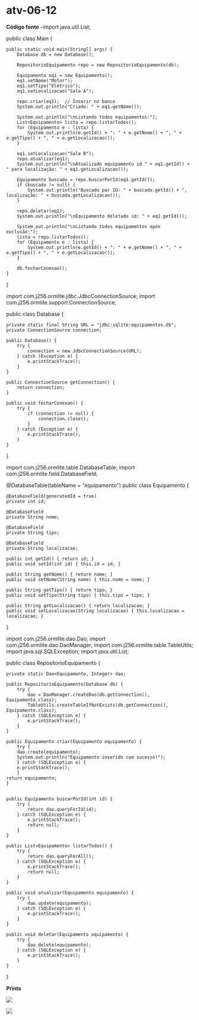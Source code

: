 # atv-06-12

**Código fonte**
-import java.util.List;

public class Main {

    public static void main(String[] args) {
        Database db = new Database();

        RepositorioEquipamento repo = new RepositorioEquipamento(db);

        Equipamento eq1 = new Equipamento();
        eq1.setNome("Motor");
        eq1.setTipo("Elétrico");
        eq1.setLocalizacao("Sala A");

        repo.criar(eq1);  // Inserir no banco
        System.out.println("Criado: " + eq1.getNome());

        System.out.println("\nListando todos equipamentos:");
        List<Equipamento> lista = repo.listarTodos();
        for (Equipamento e : lista) {
            System.out.println(e.getId() + ": " + e.getNome() + ", " + e.getTipo() + ", " + e.getLocalizacao());
        }

        eq1.setLocalizacao("Sala B");
        repo.atualizar(eq1);
        System.out.println("\nAtualizado equipamento id " + eq1.getId() + " para localização: " + eq1.getLocalizacao());

        Equipamento buscado = repo.buscarPorId(eq1.getId());
        if (buscado != null) {
            System.out.println("Buscado por ID: " + buscado.getId() + ", localização: " + buscado.getLocalizacao());
        }

        repo.deletar(eq1);
        System.out.println("\nEquipamento deletado id: " + eq1.getId());

        System.out.println("\nListando todos equipamentos após exclusão:");
        lista = repo.listarTodos();
        for (Equipamento e : lista) {
            System.out.println(e.getId() + ": " + e.getNome() + ", " + e.getTipo() + ", " + e.getLocalizacao());
        }

        db.fecharConexao();
    }
}




import com.j256.ormlite.jdbc.JdbcConnectionSource;
import com.j256.ormlite.support.ConnectionSource;

public class Database {

    private static final String URL = "jdbc:sqlite:equipamentos.db";
    private ConnectionSource connection;

    public Database() {
        try {
            connection = new JdbcConnectionSource(URL);
        } catch (Exception e) {
            e.printStackTrace();
        }
    }

    public ConnectionSource getConnection() {
        return connection;
    }

    public void fecharConexao() {
        try {
            if (connection != null) {
                connection.close();
            }
        } catch (Exception e) {
            e.printStackTrace();
        }
    }
}




import com.j256.ormlite.table.DatabaseTable;
import com.j256.ormlite.field.DatabaseField;

@DatabaseTable(tableName = "equipamento")
public class Equipamento {

    @DatabaseField(generatedId = true)
    private int id;

    @DatabaseField
    private String nome;

    @DatabaseField
    private String tipo;

    @DatabaseField
    private String localizacao;

    public int getId() { return id; }
    public void setId(int id) { this.id = id; }

    public String getNome() { return nome; }
    public void setNome(String nome) { this.nome = nome; }

    public String getTipo() { return tipo; }
    public void setTipo(String tipo) { this.tipo = tipo; }

    public String getLocalizacao() { return localizacao; }
    public void setLocalizacao(String localizacao) { this.localizacao = localizacao; }
}





import com.j256.ormlite.dao.Dao;
import com.j256.ormlite.dao.DaoManager;
import com.j256.ormlite.table.TableUtils;
import java.sql.SQLException;
import java.util.List;

public class RepositorioEquipamento {

    private static Dao<Equipamento, Integer> dao;

    public RepositorioEquipamento(Database db) {
        try {
            dao = DaoManager.createDao(db.getConnection(), Equipamento.class);
            TableUtils.createTableIfNotExists(db.getConnection(), Equipamento.class);
        } catch (SQLException e) {
            e.printStackTrace();
        }
    }

    public Equipamento criar(Equipamento equipamento) {
        try {
        dao.create(equipamento);
        System.out.println("Equipamento inserido com sucesso!");
        } catch (SQLException e) {
        e.printStackTrace();
        }
    return equipamento;
    }


    public Equipamento buscarPorId(int id) {
        try {
            return dao.queryForId(id);
        } catch (SQLException e) {
            e.printStackTrace();
            return null;
        }
    }

    public List<Equipamento> listarTodos() {
        try {
            return dao.queryForAll();
        } catch (SQLException e) {
            e.printStackTrace();
            return null;
        }
    }

    public void atualizar(Equipamento equipamento) {
        try {
            dao.update(equipamento);
        } catch (SQLException e) {
            e.printStackTrace();
        }
    }

    public void deletar(Equipamento equipamento) {
        try {
            dao.delete(equipamento);
        } catch (SQLException e) {
            e.printStackTrace();
        }
    }
}




**Prints**

![](![Capturar](https://github.com/user-attachments/assets/7053e098-4f09-4cef-b017-768f44fc6a17))

![](![Capturar1](https://github.com/user-attachments/assets/495e932e-e78c-44e9-abb8-bbcf3fd0cbe8))


